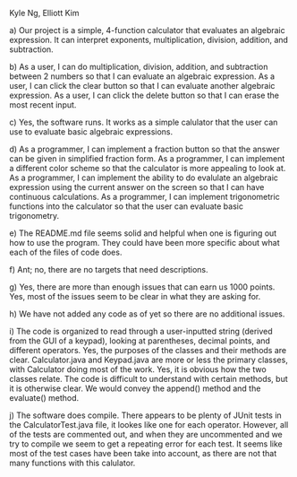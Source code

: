 Kyle Ng, Elliott Kim

a) Our project is a simple, 4-function calculator that evaluates an algebraic expression. It can interpret exponents, multiplication, division, addition, and subtraction.

b) As a user, I can do multiplication, division, addition, and subtraction between 2 numbers so that I can evaluate an algebraic expression.
   As a user, I can click the clear button so that I can evaluate another algebraic expression.
   As a user, I can click the delete button so that I can erase the most recent input.

c) Yes, the software runs. It works as a simple calulator that the user can use to evaluate basic algebraic expressions.

d) As a programmer, I can implement a fraction button so that the answer can be given in simplified fraction form. 
   As a programmer, I can implement a different color scheme so that the calculator is more appealing to look at.
   As a programmer, I can implement the ability to do evalulate an algebraic expression using the current answer on the screen so that I can have continuous calculations.
   As a programmer, I can implement trigonometric functions into the calculator so that the user can evaluate basic trigonometry.

e) The README.md file seems solid and helpful when one is figuring out how to use the program. They could have been more specific about what each of the files of code does.

f) Ant; no, there are no targets that need descriptions.

g) Yes, there are more than enough issues that can earn us 1000 points. Yes, most of the issues seem to be clear in what they are asking for.

h) We have not added any code as of yet so there are no additional issues.

i) The code is organized to read through a user-inputted string (derived from the GUI of a keypad), looking at parentheses, decimal points, and different operators. Yes, the purposes of the classes and their methods are clear. Calculator.java and Keypad.java are more or less the primary classes, with Calculator doing most of the work. Yes, it is obvious how the two classes relate. The code is difficult to understand with certain methods, but it is otherwise clear. We would convey the append() method and the evaluate() method. 

j) The software does compile. There appears to be plenty of JUnit tests in the CalculatorTest.java file, it lookes like one for each operator. However, all of the tests are commented out, and when they are uncommented and we try to compile we seem to get a repeating error for each test. It seems like most of the test cases have been take into account, as there are not that many functions with this calulator.
